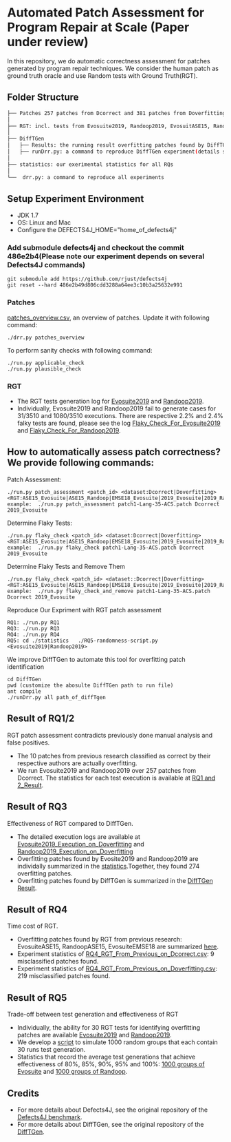 # Automated Patch Assessment for Program Repair at Scale (Paper under review)
In this repository, we do automatic correctness assessment for patches generated by program repair techniques. We consider the human patch as ground truth oracle and use Random tests with Ground Truth(RGT).


## Folder Structure
 ```bash
├── Patches 257 patches from Dcorrect and 381 patches from Doverfitting
│ 
├── RGT: incl. tests from Evosuite2019, Randoop2019, EvosuitASE15, RandoopASE15 and EvosuiteEMSE18
│   
├── DiffTGen
│   ├── Results: the running result overfitting patches found by DiffTGen. 
│   ├── runDrr.py: a command to reproduce DiffTGen experiment(details see below)
│ 
├── statistics: our exerimental statistics for all RQs
│ 
└──  drr.py: a command to reproduce all experiments
```


## Setup Experiment Environment
* JDK 1.7
* OS: Linux and Mac
* Configure the DEFECTS4J_HOME="home_of_defects4j"

### Add submodule defects4j and checkout the commit 486e2b4(Please note our experiment depends on several Defects4J commands)
```
git submodule add https://github.com/rjust/defects4j
git reset --hard 486e2b49d806cdd3288a64ee3c10b3a25632e991
```
### Patches
[patches_overview.csv](https://github.com/kth-tcs/defects4-repair-reloaded/blob/master/statistics/patches_overview.csv), an overview of patches. Update it with following command:
```
./drr.py patches_overview
```
To perform sanity checks with following command:

```
./run.py applicable_check
./run.py plausible_check
```

### RGT

* The RGT tests generation log for [Evosuite2019](https://github.com/kth-tcs/defects4j-repair-reloaded/blob/master/statistics/RGT_Evosuite2019_Generation_Log.csv) and [Randoop2019](https://github.com/kth-tcs/defects4j-repair-reloaded/blob/master/statistics/RGT_Randoop2019_Generation_Log.csv). 
* Individually, Evosuite2019 and Randoop2019 fail to generate cases for 31/3510  and 1080/3510 executions. There are respective 2.2% and 2.4% falky tests are found, please see the log [Flaky_Check_For_Evosuite2019](https://github.com/kth-tcs/defects4j-repair-reloaded/blob/master/statistics/RGT_Evosuite2019_Flaky_Check.csv) and [Flaky_Check_For_Randoop2019](https://github.com/kth-tcs/defects4j-repair-reloaded/blob/master/statistics/RGT_Randoop2019_Flaky_Check.csv).



## How to automatically assess patch correctness? We provide following commands:
Patch Assessment:
```
./run.py patch_assessment <patch_id> <dataset:Dcorrect|Doverfitting> <RGT:ASE15_Evosuite|ASE15_Randoop|EMSE18_Evosuite|2019_Evosuite|2019_Randoop>  
example:  ./run.py patch_assessment patch1-Lang-35-ACS.patch Dcorrect 2019_Evosuite
```
Determine Flaky Tests:
```
./run.py flaky_check <patch_id> <dataset:Dcorrect|Doverfitting> <RGT:ASE15_Evosuite|ASE15_Randoop|EMSE18_Evosuite|2019_Evosuite|2019_Randoop>  
example:  ./run.py flaky_check patch1-Lang-35-ACS.patch Dcorrect 2019_Evosuite
```
Determine Flaky Tests and Remove Them
```
./run.py flaky_check <patch_id> <dataset::Dcorrect|Doverfitting> <RGT:ASE15_Evosuite|ASE15_Randoop|EMSE18_Evosuite|2019_Evosuite|2019_Randoop>  
example:  ./run.py flaky_check_and_remove patch1-Lang-35-ACS.patch Dcorrect 2019_Evosuite
```
Reproduce Our Expriment with RGT patch assessment
```
RQ1: ./run.py RQ1
RQ3: ./run.py RQ3
RQ4: ./run.py RQ4
RQ5: cd ./statistics   ./RQ5-randomness-script.py  <Evosuite2019|Randoop2019>
```

We improve DiffTGen to automate this tool for overfitting patch identification
```
cd DiffTGen
pwd (customize the abosulte DiffTGen path to run file)
ant compile
./runDrr.py all path_of_diffTgen
```


## Result of RQ1/2
RGT patch assessment contradicts previously done manual analysis and false positives.
* The 10 patches from previous research classified as correct by their respective authors are actually overfitting.
* We run Evosuite2019 and Randoop2019 over 257 patches from Dcorrect. The statistics for each test execution is available at [RQ1 and 2_Result](https://github.com/kth-tcs/defects4j-repair-reloaded/blob/master/statistics/RG1-2_Result.csv).

## Result of RQ3
Effectiveness of RGT compared to DiffTGen.
* The detailed execution logs are available at [Evosuite2019_Execution_on_Doverfitting](https://github.com/kth-tcs/defects4j-repair-reloaded/blob/master/statistics/RQ3-Evosuite2019-Result.txt) and [Randoop2019_Execution_on_Doverfitting](https://github.com/kth-tcs/defects4j-repair-reloaded/blob/master/statistics/RQ3-Randoop2019-Result.txt)
* Overfitting patches found by Evosite2019 and Randoop2019 are individally summarized in the [statistics](https://github.com/kth-tcs/defects4j-repair-reloaded/blob/master/statistics/RQ3_Overfitting_Patches.csv).Together, they found 274 overfitting patches. 
* Overfitting patches found by DiffTGen is summarized in the [DiffTGen Result](https://github.com/kth-tcs/defects4j-repair-reloaded/blob/master/DiffTGen/Result.csv).

## Result of RQ4
Time cost of RGT.
* Overfitting patches found by RGT from previous research: EvosuiteASE15, RandoopASE15, EvosuiteEMSE18 are summarized [here](https://github.com/kth-tcs/defects4j-repair-reloaded/blob/master/statistics/RQ4_Patches_Found_by_Previous_RGT.csv).
* Experiment statistics of [RQ4_RGT_From_Previous_on_Dcorrect.csv](https://github.com/kth-tcs/defects4j-repair-reloaded/blob/master/statistics/RQ4_RGT_From_Previous_on_Dcorrect.csv): 9 misclassified patches found. 
* Experiment statistics of [RQ4_RGT_From_Previous_on_Doverfitting.csv](https://github.com/kth-tcs/defects4j-repair-reloaded/blob/master/statistics/RQ4_RGT_From_Previous_on_Doverfitting.csv): 219 misclassified patches found. 

## Result of RQ5
Trade-off between test generation and effectiveness of RGT
* Individually, the ability for 30 RGT tests for identifying overfitting patches are available [Evosuite2019](https://github.com/kth-tcs/defects4j-repair-reloaded/blob/master/statistics/RQ5-Evosuite_Raw_Statistics.txt) and [Randoop2019](https://github.com/kth-tcs/defects4j-repair-reloaded/blob/master/statistics/RQ5-Randoop_Raw_Statistics.csv).
* We develop a [script](https://github.com/kth-tcs/defects4j-repair-reloaded/blob/master/statistics/RQ5-randomness-script.py) to simulate 1000 random groups that each contain 30 runs test generation. 
* Statistics that record the average test generations that achieve effectiveness of 80%, 85%, 90%, 95% and 100%: [1000 groups of Evosuite](https://github.com/kth-tcs/defects4j-repair-reloaded/blob/master/statistics/RQ5-1000-groups-evosuite.csv) and [1000 groups of Randoop](https://github.com/kth-tcs/defects4j-repair-reloaded/blob/master/statistics/RQ5-1000-groups-randoop.csv).


## Credits

* For more details about Defects4J, see the original repository of the [Defects4J benchmark](https://github.com/rjust/defects4j).
* For more details about DiffTGen, see the original repository of the [DiffTGen](https://github.com/qixin5/DiffTGen).



